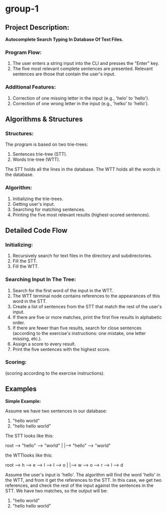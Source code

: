 # group-1

## Project Description:

**Autocomplete Search Typing In Database Of Text Files.**

### Program Flow:
1. The user enters a string input into the CLI and presses the "Enter" key.
2. The five most relevant complete sentences are presented.
   Relevant sentences are those that contain the user's input.

### Additional Features:
1. Correction of one missing letter in the input (e.g., 'helo' to 'hello').
2. Correction of one wrong letter in the input (e.g., 'helko' to 'hello').

## Algorithms & Structures

### Structures:

The program is based on two trie-trees:
1. Sentences trie-tree (STT).
2. Words trie-tree (WTT).

The STT holds all the lines in the database.
The WTT holds all the words in the database.

### Algorithm:

1. Initializing the trie-trees.
2. Getting user's input.
3. Searching for matching sentences.
4. Printing the five most relevant results (highest-scored sentences).

## Detailed Code Flow

### Initializing:
1. Recursively search for text files in the directory and subdirectories.
2. Fill the STT.
3. Fill the WTT.

### Searching Input In The Tree:
1. Search for the first word of the input in the WTT.
2. The WTT terminal node contains references to the appearances of this word in the STT.
3. Create a list of sentences from the STT that match the rest of the user's input.
4. If there are five or more matches, print the first five results in alphabetic order.
5. If there are fewer than five results, search for close sentences (according to the exercise's instructions: one mistake, one letter missing, etc.).
6. Assign a score to every result.
7. Print the five sentences with the highest score.

### Scoring:
(scoring according to the exercise instructions).

## Examples

**Simple Example:**

Assume we have two sentences in our database:
1. "hello world"
2. "hello hello world"

The STT looks like this:


root --> "hello" --> "world"
				|
				|--> "hello" --> "world"
				
				
the WTTlooks like this:

root --> h --> e --> l --> l --> o
	|
	|--> w --> o --> r --> l --> d


Assume the user's input is 'hello'. 
The algorithm will find the word 'hello' in the WTT, and from it get the references to the STT. 
In this case, we get two references, and check the rest of the input against the sentences in the STT.
We have two matches, so the output will be:

1. "hello world"
2. "hello hello world"

